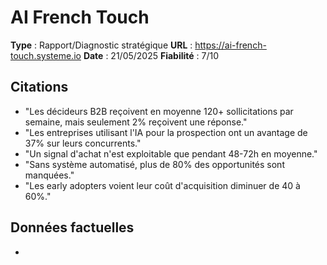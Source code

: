 # AI French Touch

**Type** : Rapport/Diagnostic stratégique
**URL** : https://ai-french-touch.systeme.io
**Date** : 21/05/2025
**Fiabilité** : 7/10

## Citations

* "Les décideurs B2B reçoivent en moyenne 120+ sollicitations par semaine, mais seulement 2% reçoivent une réponse."
* "Les entreprises utilisant l'IA pour la prospection ont un avantage de 37% sur leurs concurrents."
* "Un signal d'achat n'est exploitable que pendant 48-72h en moyenne."
* "Sans système automatisé, plus de 80% des opportunités sont manquées."
* "Les early adopters voient leur coût d'acquisition diminuer de 40 à 60%."

## Données factuelles

- 
